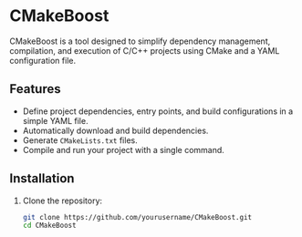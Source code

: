 # CMakeBoost

CMakeBoost is a tool designed to simplify dependency management, compilation, and execution of C/C++ projects using CMake and a YAML configuration file.

## Features

- Define project dependencies, entry points, and build configurations in a simple YAML file.
- Automatically download and build dependencies.
- Generate `CMakeLists.txt` files.
- Compile and run your project with a single command.

## Installation

1. Clone the repository:
   ```bash
   git clone https://github.com/yourusername/CMakeBoost.git
   cd CMakeBoost
